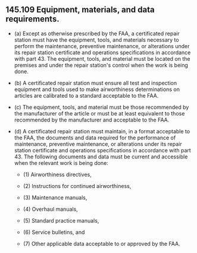 ## 145.109   Equipment, materials, and data requirements.
- (a) Except as otherwise prescribed by the FAA, a certificated repair station must have the equipment, tools, and materials necessary to perform the maintenance, preventive maintenance, or alterations under its repair station certificate and operations specifications in accordance with part 43. The equipment, tools, and material must be located on the premises and under the repair station's control when the work is being done.

- (b) A certificated repair station must ensure all test and inspection equipment and tools used to make airworthiness determinations on articles are calibrated to a standard acceptable to the FAA.

- (c) The equipment, tools, and material must be those recommended by the manufacturer of the article or must be at least equivalent to those recommended by the manufacturer and acceptable to the FAA.

- (d) A certificated repair station must maintain, in a format acceptable to the FAA, the documents and data required for the performance of maintenance, preventive maintenance, or alterations under its repair station certificate and operations specifications in accordance with part 43. The following documents and data must be current and accessible when the relevant work is being done:

	+ (1) Airworthiness directives,

	+ (2) Instructions for continued airworthiness,

	+ (3) Maintenance manuals,

	+ (4) Overhaul manuals,

	+ (5) Standard practice manuals,

	+ (6) Service bulletins, and

	+ (7) Other applicable data acceptable to or approved by the FAA.